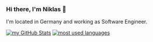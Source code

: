 ### Hi there, I'm Niklas 👋

I'm located in Germany and working as Software Engineer.

[![my GitHub Stats](https://github-readme-stats.vercel.app/api?username=NiklasSchmitt&show_icons=true&include_all_commits=true&count_private=true)](https://github.com/NiklasSchmitt) [![most used languages](https://github-readme-stats.vercel.app/api/top-langs/?username=NiklasSchmitt&layout=compact)](https://github.com/NiklasSchmitt)
